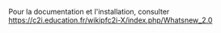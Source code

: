 Pour la documentation et l'installation, consulter https://c2i.education.fr/wikipfc2i-X/index.php/Whatsnew_2.0
